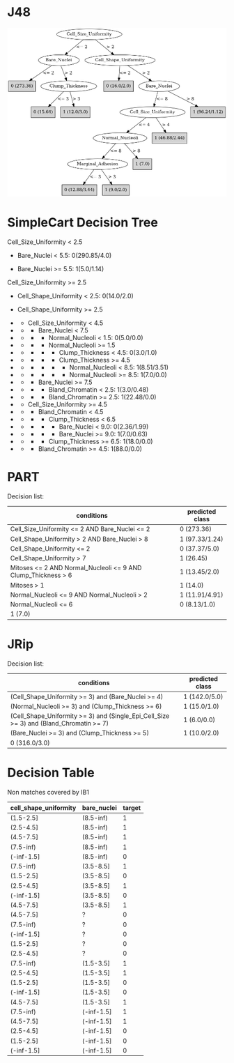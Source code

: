 # J48

![](last_J48_graph.png)

# SimpleCart Decision Tree

Cell_Size_Uniformity < 2.5

* Bare_Nuclei < 5.5: 0(290.85/4.0)

* Bare_Nuclei >= 5.5: 1(5.0/1.14)

Cell_Size_Uniformity >= 2.5

* Cell_Shape_Uniformity < 2.5: 0(14.0/2.0)

* Cell_Shape_Uniformity >= 2.5

*   * Cell_Size_Uniformity < 4.5

*   *   * Bare_Nuclei < 7.5

*   *   *   * Normal_Nucleoli < 1.5: 0(5.0/0.0)

*   *   *   * Normal_Nucleoli >= 1.5

*   *   *   *   * Clump_Thickness < 4.5: 0(3.0/1.0)

*   *   *   *   * Clump_Thickness >= 4.5

*   *   *   *   *   * Normal_Nucleoli < 8.5: 1(8.51/3.51)

*   *   *   *   *   * Normal_Nucleoli >= 8.5: 1(7.0/0.0)

*   *   * Bare_Nuclei >= 7.5

*   *   *   * Bland_Chromatin < 2.5: 1(3.0/0.48)

*   *   *   * Bland_Chromatin >= 2.5: 1(22.48/0.0)

*   * Cell_Size_Uniformity >= 4.5

*   *   * Bland_Chromatin < 4.5

*   *   *   * Clump_Thickness < 6.5

*   *   *   *   * Bare_Nuclei < 9.0: 0(2.36/1.99)

*   *   *   *   * Bare_Nuclei >= 9.0: 1(7.0/0.63)

*   *   *   * Clump_Thickness >= 6.5: 1(18.0/0.0)

*   *   * Bland_Chromatin >= 4.5: 1(88.0/0.0)

# PART

Decision list:

conditions|predicted class
---|---
Cell_Size_Uniformity <= 2 AND Bare_Nuclei <= 2| 0 (273.36)
Cell_Shape_Uniformity > 2 AND Bare_Nuclei > 8| 1 (97.33/1.24)
Cell_Shape_Uniformity <= 2| 0 (37.37/5.0)
Cell_Shape_Uniformity > 7| 1 (26.45)
Mitoses <= 2 AND Normal_Nucleoli <= 9 AND Clump_Thickness > 6| 1 (13.45/2.0)
Mitoses > 1| 1 (14.0)
Normal_Nucleoli <= 9 AND Normal_Nucleoli > 2| 1 (11.91/4.91)
Normal_Nucleoli <= 6| 0 (8.13/1.0)
| 1 (7.0)


# JRip

Decision list:

conditions|predicted class
---|---
(Cell_Shape_Uniformity >= 3) and (Bare_Nuclei >= 4)|1 (142.0/5.0)
(Normal_Nucleoli >= 3) and (Clump_Thickness >= 6)|1 (15.0/1.0)
(Cell_Shape_Uniformity >= 3) and (Single_Epi_Cell_Size >= 3) and (Bland_Chromatin >= 7)|1 (6.0/0.0)
(Bare_Nuclei >= 3) and (Clump_Thickness >= 5)|1 (10.0/2.0)
|0 (316.0/3.0)


# Decision Table

Non matches covered by IB1

cell_shape_uniformity|bare_nuclei|target
---|---|---
(1.5-2.5]|(8.5-inf)|1
(2.5-4.5]|(8.5-inf)|1
(4.5-7.5]|(8.5-inf)|1
(7.5-inf)|(8.5-inf)|1
(-inf-1.5]|(8.5-inf)|0
(7.5-inf)|(3.5-8.5]|1
(1.5-2.5]|(3.5-8.5]|0
(2.5-4.5]|(3.5-8.5]|1
(-inf-1.5]|(3.5-8.5]|0
(4.5-7.5]|(3.5-8.5]|1
(4.5-7.5]|?|0
(7.5-inf)|?|0
(-inf-1.5]|?|0
(1.5-2.5]|?|0
(2.5-4.5]|?|0
(7.5-inf)|(1.5-3.5]|1
(2.5-4.5]|(1.5-3.5]|1
(1.5-2.5]|(1.5-3.5]|0
(-inf-1.5]|(1.5-3.5]|0
(4.5-7.5]|(1.5-3.5]|1
(7.5-inf)|(-inf-1.5]|1
(4.5-7.5]|(-inf-1.5]|1
(2.5-4.5]|(-inf-1.5]|0
(1.5-2.5]|(-inf-1.5]|0
(-inf-1.5]|(-inf-1.5]|0


